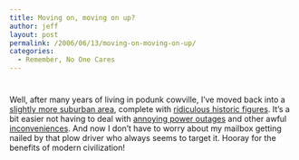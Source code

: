```yaml
---
title: Moving on, moving on up?
author: jeff
layout: post
permalink: /2006/06/13/moving-on-moving-on-up/
categories:
  - Remember, No One Cares
---
```

# 

Well, after many years of living in podunk cowville, I’ve moved back into a [slightly more suburban area][1], complete with [ridiculous historic figures][2]. It’s a bit easier not having to deal with [annoying power outages][3] and other awful [inconveniences][4]. And now I don’t have to worry about my mailbox getting nailed by that plow driver who always seems to target it. Hooray for the benefits of modern civilization!

 [1]: http://en.wikipedia.org/wiki/Willimantic,_Connecticut
 [2]: http://www.curbstone.org/index.cfm?webpage=102
 [3]: http://en.wikipedia.org/wiki/Northeast_Blackout_of_1965
 [4]: http://en.wikipedia.org/wiki/Kkk